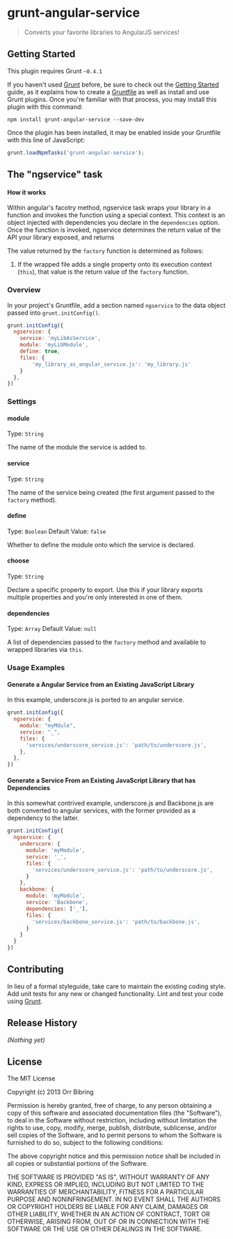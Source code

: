 # grunt-angular-service
> Converts your favorite libraries to AngularJS services!


## Getting Started
This plugin requires Grunt `~0.4.1`

If you haven't used [Grunt](http://gruntjs.com/) before, be sure to check out
the [Getting Started](http://gruntjs.com/getting-started) guide, as it explains how
to create a [Gruntfile](http://gruntjs.com/sample-gruntfile) as well as install and use
Grunt plugins. Once you're familiar with that process, you may install this plugin
with this command:

```shell
npm install grunt-angular-service --save-dev
```

Once the plugin has been installed, it may be enabled inside your Gruntfile with this
line of JavaScript:

```js
grunt.loadNpmTasks('grunt-angular-service');
```

## The "ngservice" task


#### How it works
Within angular's facotry method, ngservice task wraps your library in a function and invokes the function using a special
context. This context is an object injected with dependencies you declare in the
```dependencies``` option. Once the function is invoked, ngservice determines the return
value of
the
API your library exposed, and returns


The value returned by the ```factory``` function is determined as follows:

  1. If the wrapped file adds a single property onto its execution context (```this```), that
  value is the return value of the ```factory``` function.

### Overview
In your project's Gruntfile, add a section named `ngservice` to the data object passed into `grunt.initConfig()`.

```js
grunt.initConfig({
  ngservice: {
    service: 'myLibAsService',
    module: 'myLibModule',
    define: true,
    files: {
        'my_library_as_angular_service.js': 'my_library.js'
    }
  },
})
```

### Settings

#### module
Type: `String`

The name of the module the service is added to.

#### service
Type: `String`

The name of the service being created (the first argument passed to the ```factory``` method).

#### define
Type: `Boolean` Default Value: ```false```

Whether to define the module onto which the service is declared.

#### choose
Type: `String`

Declare a specific property to export. Use this if your library exports multiple properties
and you're only interested in one of them.


#### dependencies
Type: ```Array``` Default Value: ```null```

A list of dependencies passed to the ```factory``` method and available to wrapped libraries via ```this```.

### Usage Examples

#### Generate a Angular Service from an Existing JavaScript Library
In this example, underscore.js is ported to an angular service.
```js
grunt.initConfig({
  ngservice: {
    module: "myMdule",
    service: "_",
    files: {
      'services/underscore_service.js': 'path/to/underscore.js',
    },
  },
})
```

#### Generate a Service From an Existing JavaScript Library that has Dependencies
In this somewhat contrived example, underscore.js and Backbone.js are both converted to angular services, with the former provided as a dependency to the latter.

```js
grunt.initConfig({
  ngservice: {
    underscore: {
      module: 'myModule',
      service: '_',
      files: {
        'services/underscore_service.js': 'path/to/underscore.js',
      }
    },
    backbone: {
      module: 'myModule',
      service: 'Backbone',
      dependencies: ['_'],
      files: {
        'services/backbone_service.js': 'path/to/backbone.js',
      }
    }
  }
})
```

## Contributing
In lieu of a formal styleguide, take care to maintain the existing coding style. Add unit tests for any new or changed functionality. Lint and test your code using [Grunt](http://gruntjs.com/).

## Release History
_(Nothing yet)_

## License
The MIT License

Copyright (c) 2013 Orr Bibring

Permission is hereby granted, free of charge, to any person obtaining a copy of this software and associated documentation files (the "Software"), to deal in the Software without restriction, including without limitation the rights to use, copy, modify, merge, publish, distribute, sublicense, and/or sell copies of the Software, and to permit persons to whom the Software is furnished to do so, subject to the following conditions:

The above copyright notice and this permission notice shall be included in all copies or substantial portions of the Software.

THE SOFTWARE IS PROVIDED "AS IS", WITHOUT WARRANTY OF ANY KIND, EXPRESS OR IMPLIED, INCLUDING BUT NOT LIMITED TO THE WARRANTIES OF MERCHANTABILITY, FITNESS FOR A PARTICULAR PURPOSE AND NONINFRINGEMENT. IN NO EVENT SHALL THE AUTHORS OR COPYRIGHT HOLDERS BE LIABLE FOR ANY CLAIM, DAMAGES OR OTHER LIABILITY, WHETHER IN AN ACTION OF CONTRACT, TORT OR OTHERWISE, ARISING FROM, OUT OF OR IN CONNECTION WITH THE SOFTWARE OR THE USE OR OTHER DEALINGS IN THE SOFTWARE.

